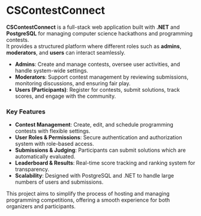 # CSContestConnect  

**CSContestConnect** is a full-stack web application built with **.NET** and **PostgreSQL** for managing computer science hackathons and programming contests.  
It provides a structured platform where different roles such as **admins**, **moderators**, and **users** can interact seamlessly.  

- **Admins**: Create and manage contests, oversee user activities, and handle system-wide settings.  
- **Moderators**: Support contest management by reviewing submissions, monitoring discussions, and ensuring fair play.  
- **Users (Participants)**: Register for contests, submit solutions, track scores, and engage with the community.  

### Key Features  
- **Contest Management**: Create, edit, and schedule programming contests with flexible settings.  
- **User Roles & Permissions**: Secure authentication and authorization system with role-based access.  
- **Submissions & Judging**: Participants can submit solutions which are automatically evaluated.  
- **Leaderboard & Results**: Real-time score tracking and ranking system for transparency.  
- **Scalability**: Designed with PostgreSQL and .NET to handle large numbers of users and submissions.  

This project aims to simplify the process of hosting and managing programming competitions, offering a smooth experience for both organizers and participants.
